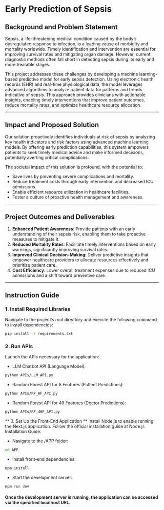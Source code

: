 # **Early Prediction of Sepsis**

## **Background and Problem Statement**
Sepsis, a life-threatening medical condition caused by the body’s dysregulated response to infection, is a leading cause of morbidity and mortality worldwide. Timely identification and intervention are essential for improving survival rates and mitigating organ damage. However, current diagnostic methods often fall short in detecting sepsis during its early and more treatable stages.

This project addresses these challenges by developing a machine learning-based predictive model for early sepsis detection. Using electronic health records (EHR) and real-time physiological data, the model leverages advanced algorithms to analyze patient data for patterns and trends indicative of sepsis. This approach provides clinicians with actionable insights, enabling timely interventions that improve patient outcomes, reduce mortality rates, and optimize healthcare resource allocation.

---

## **Impact and Proposed Solution**
Our solution proactively identifies individuals at risk of sepsis by analyzing key health indicators and risk factors using advanced machine learning models. By offering early prediction capabilities, this system empowers patients to seek timely medical advice and make informed decisions, potentially averting critical complications.

The societal impact of this solution is profound, with the potential to:
- Save lives by preventing severe complications and mortality.
- Reduce treatment costs through early intervention and decreased ICU admissions.
- Enable efficient resource utilization in healthcare facilities.
- Foster a culture of proactive health management and awareness.

---

## **Project Outcomes and Deliverables**

1. **Enhanced Patient Awareness**: Provide patients with an early understanding of their sepsis risk, enabling them to take proactive measures to mitigate it.
2. **Reduced Mortality Rates**: Facilitate timely interventions based on early warnings, significantly improving survival rates.
3. **Improved Clinical Decision-Making**: Deliver predictive insights that empower healthcare providers to allocate resources effectively and prioritize patient care.
4. **Cost Efficiency**: Lower overall treatment expenses due to reduced ICU admissions and a shift toward preventive care.

---

## **Instruction Guide**

### **1. Install Required Libraries**
Navigate to the project’s root directory and execute the following command to install dependencies:
```bash
pip install -r requirements.txt
```
### **2. Run APIs**
Launch the APIs necessary for the application:

- LLM Chatbot API (Language Model):
```bash
python APIs/LLM_API.py
```
- Random Forest API for 8 Features (Patient Predictions):
```bash
python APIs/RF_8F_API.py
```
- Random Forest API for 40 Features (Doctor Predictions):
```bash
python APIs/RF_40F_API.py
```
** 3. Set Up the Front-End Application **
Install Node.js to enable running the Next.js application. Follow the official installation guide at Node.js Installation Guide.

- Navigate to the /APP folder:
```bash
cd APP
```
- Install front-end dependencies:
```bash
npm install
```
- Start the development server::
```bash
npm run dev
```
#### Once the development server is running, the application can be accessed via the specified localhost URL.
